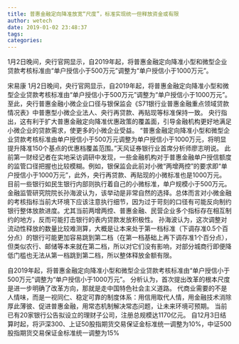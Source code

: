 ```yaml
---
title: 普惠金融定向降准放宽“尺度”，标准实现统一但释放资金或有限
author: wetech
date: 2019-01-02 23:48:37
tags: 
categories: 
---
```

1月2日晚间，央行官网显示，自2019年起，将普惠金融定向降准小型和微型企业贷款考核标准由“单户授信小于500万元”调整为“单户授信小于1000万元”。
<!-- more -->
宋易康
1月2日晚间，央行官网显示，自2019年起，将普惠金融定向降准小型和微型企业贷款考核标准由“单户授信小于500万元”调整为“单户授信小于1000万元”。
至此，央行普惠金融小微企业口径与银保监会《S71银行业普惠金融重点领域贷款情况表》中普惠型小微企业法人、央行再贷款、再贴现等标准保持一致。
央行指出，这有利于扩大普惠金融定向降准优惠政策的覆盖面，引导金融机构更好地满足小微企业的贷款需求，使更多的小微企业受益。
“普惠金融定向降准小型和微型企业贷款考核标准由单户授信小于500万元调整为单户授信小于1000万元，将明显提升降准150个基点的优惠档覆盖范围。”天风证券银行业首席分析师廖志明说。
此前第一财经记者在实地采访调研中发现，一些金融机构对于普惠金融单户授信额度的监管口径把握也比较模糊。例如，银保监会此前对小微“两增两控”的要求即“单户授信小于1000万元”，此外，央行再贷款、再贴现的小微标准也是1000万元。 目前一些银行如民生银行内部则执行着自己的小微标准，单户规模小于500万元。
金融监管研究院院长孙海波认为，该举动是非常自然的选择。总体而言对小微金融的考核指标当前大环境下应该注意执行细节，因为过于苛刻的口径有可能反向制约银行整体放款进度。尤其当前两增两控、普惠金融、民营企业多个指标存在相互制约的地方，反而可能打击银行的表内贷款发放积极性。
孙海波认为，这次调整对流动性释放的数量比较难测算，大概是让本来处于第一档标准（下调存准0.5个百分点）的银行可能更加容易跳到第二档（在第一档基础上再下调存准1个百分点），但类似农行、邮储等本来就在第二档，所以对它们没有影响，对部分城商行即便降低门槛也无法从第一档跳到第二档，所以整体释放金额有限。
 
 
自2019年起，将普惠金融定向降准小型和微型企业贷款考核标准由“单户授信小于500万元”调整为“单户授信小于1000万元”。
分析认为，首次提出改革的根本尺度是进一步明确了改革方向，那就是走中国特色社会主义道路。
代商业需要的不是人情味，而是一视同仁、稳定可靠的制度体系：用信用取代人情，用金融技术消除厚此薄彼、促进普惠金融，用常态机制解决常态问题，让未来环境可预期。
当前已有20家银行公告拟设立的理财子公司，注册总规模达1170亿元。
自12月3日结算时起，将沪深300、上证50股指期货交易保证金标准统一调整为10%，中证500股指期货交易保证金标准统一调整为15%
